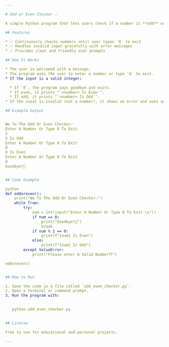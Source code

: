 ```yaml
---

# Odd or Even Checker ✅

A simple Python program that lets users check if a number is **odd** or **even** in a continuous loop until they choose to exit.

## Features

* ✅ Continuously checks numbers until user types `0` to exit
* ✅ Handles invalid input gracefully with error messages
* ✅ Provides clear and friendly user prompts

## How It Works

* The user is welcomed with a message.
* The program asks the user to enter a number or type `0` to exit.
* If the input is a valid integer:

  * If `0`, the program says goodbye and exits.
  * If even, it prints "`<number> Is Even`".
  * If odd, it prints "`<number> Is Odd`".
* If the input is invalid (not a number), it shows an error and asks again.

## Example Output


We To The Odd Or Even Checker✅
Enter A Number Or Type 0 To Exit 
5
5 Is Odd
Enter A Number Or Type 0 To Exit 
8
8 Is Even
Enter A Number Or Type 0 To Exit 
0
Goodbye!👋


## Code Example

python
def oddoreven():
    print("We To The Odd Or Even Checker✅")
    while True:
        try:
            num = int(input("Enter A Number Or Type 0 To Exit \n"))
            if num == 0:
                print("Goodbye!👋")
                break
            if num % 2 == 0:
                print(f"{num} Is Even")
            else:
                print(f"{num} Is Odd")
        except ValueError:
            print("Please enter A Valid Number👎")

oddoreven()


## How to Run

1. Save the code in a file called `odd_even_checker.py`.
2. Open a terminal or command prompt.
3. Run the program with:

   
   python odd_even_checker.py
   

## License

Free to use for educational and personal projects.

---
```

